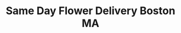---
title: "Same Day Flower Delivery Boston MA"
url: /boston/same-day-flower-delivery-boston-ma/
shop: Blumen
---